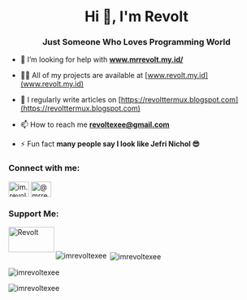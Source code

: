 <h1 align="center">Hi 👋, I'm Revolt</h1>
<h3 align="center">Just Someone Who Loves Programming World</h3>


- 🤔 I’m looking for help with **www.mrrevolt.my.id/**

- 👨‍💻 All of my projects are available at [www.revolt.my.id](www.revolt.my.id)

- 📝 I regularly write articles on [https://revolttermux.blogspot.com](https://revolttermux.blogspot.com)

- 📫 How to reach me **revoltexee@gmail.com**

- ⚡ Fun fact **many people say I look like Jefri Nichol 😎**

<h3 align="left">Connect with me:</h3>
<p align="left">
<a href="https://instagram.com/im.revolt" target="blank"><img align="center" src="https://raw.githubusercontent.com/rahuldkjain/github-profile-readme-generator/master/src/images/icons/Social/instagram.svg" alt="im.revolt" height="30" width="40" /></a>
<a href="https://www.youtube.com/c/@mrrevolt" target="blank"><img align="center" src="https://raw.githubusercontent.com/rahuldkjain/github-profile-readme-generator/master/src/images/icons/Social/youtube.svg" alt="@mrrevolt" height="30" width="40" /></a>
</p>


<h3 align="left">Support Me:</h3>
<p><a href="https://saweria.co/MrRevolt"> <img align="left" src="https://saweria.co/_next/image?url=%2F_next%2Fstatic%2Fmedia%2Fhomepage_characters.a1cf6cc4.svg&w=3840&q=75" height="50" width="90" alt="Revolt" /></a></p><br><br>


<p><img align="left" src="https://github-readme-stats.vercel.app/api/top-langs?username=imrevoltexee&show_icons=true&locale=en&layout=compact" alt="imrevoltexee" /></p>

<p>&nbsp;<img align="center" src="https://github-readme-stats.vercel.app/api?username=imrevoltexee&show_icons=true&locale=en" alt="imrevoltexee" /></p>

<p><img align="center" src="https://github-readme-streak-stats.herokuapp.com/?user=imrevoltexee&" alt="imrevoltexee" /></p>
<p align="left"> <img src="https://komarev.com/ghpvc/?username=imrevoltexee&label=Profile%20views&color=0e75b6&style=flat" alt="imrevoltexee" /> </p>
